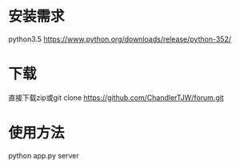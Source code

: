 # 安装需求
  python3.5
  https://www.python.org/downloads/release/python-352/
  
# 下载
  直接下载zip或git clone https://github.com/ChandlerTJW/forum.git
  
# 使用方法
  python app.py server
